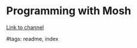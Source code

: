 # Programming with Mosh

[Link to channel](https://www.youtube.com/c/programmingwithmosh)









#tags: readme, index
